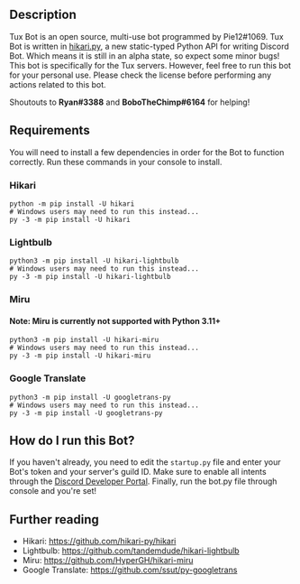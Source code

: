 ## Description
Tux Bot is an open source, multi-use bot programmed by Pie12#1069. Tux Bot is written in [hikari.py](https://www.hikari-py.dev/), a new static-typed Python API for writing Discord Bot. Which means it is still in an alpha state, so expect some minor bugs! This bot is specifically for the Tux servers. However, feel free to run this bot for your personal use. Please check the license before performing any actions related to this bot. 

Shoutouts to **Ryan#3388** and **BoboTheChimp#6164** for helping!

## Requirements
You will need to install a few dependencies in order for the Bot to function correctly. Run these commands in your console to install.

### Hikari
```
python -m pip install -U hikari
# Windows users may need to run this instead...
py -3 -m pip install -U hikari
```

### Lightbulb
```
python3 -m pip install -U hikari-lightbulb
# Windows users may need to run this instead...
py -3 -m pip install -U hikari-lightbulb
```
### Miru
#### Note: Miru is currently not supported with Python 3.11+ 
```
python3 -m pip install -U hikari-miru
# Windows users may need to run this instead...
py -3 -m pip install -U hikari-miru
```

### Google Translate
```
python3 -m pip install -U googletrans-py
# Windows users may need to run this instead...
py -3 -m pip install -U googletrans-py
```

## How do I run this Bot?
If you haven't already, you need to edit the `startup.py` file and enter your Bot's token and your server's guild ID. Make sure to enable all intents through the [Discord Developer Portal](https://discord.com/developers/applications). Finally, run the bot.py file through console and you're set!

## Further reading

- Hikari: https://github.com/hikari-py/hikari
- Lightbulb: https://github.com/tandemdude/hikari-lightbulb
- Miru: https://github.com/HyperGH/hikari-miru
- Google Translate: https://github.com/ssut/py-googletrans
